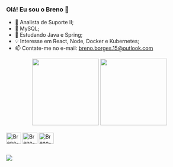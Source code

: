 ### Olá! Eu sou o Breno 👋

- 🔭 Analista de Suporte II;
- 🐬 MySQL;
- 🌱 Estudando Java e Spring;
- 💡 Interesse em React, Node, Docker e Kubernetes;
- 📫 Contate-me no e-mail: breno.borges.15@outlook.com

<div align="center">
  <img height="180em" src="https://github-readme-stats.vercel.app/api?username=breno-borges&show_icons=true&theme=tokyonight&include_all_commits=true&count_private=true"/>
  <img height="180em" src="https://github-readme-stats.vercel.app/api/top-langs/?username=breno-borges&layout=compact&langs_count=10&count_private=true&theme=tokyonight"/>
</div>

<div style="display: inline_block"><br>
  <img align="center" alt="Breno-Java" height="30" width="40" src="https://cdn.jsdelivr.net/gh/devicons/devicon/icons/java/java-original-wordmark.svg">
  <img align="center" alt="Breno-Spring" height="30" width="40" src="https://cdn.jsdelivr.net/gh/devicons/devicon/icons/spring/spring-original-wordmark.svg">
  <img align="center" alt="Breno-MySQL" height="30" width="40" src="https://cdn.jsdelivr.net/gh/devicons/devicon/icons/mysql/mysql-original-wordmark.svg">
</div>

##

<div> 
  <a href="https://www.linkedin.com/in/breno-dos-santos-borges-4471591b4/" target="_blank"><img src="https://img.shields.io/badge/-LinkedIn-%230077B5?style=for-the-badge&logo=linkedin&logoColor=white" target="_blank"></a> 
</div>
